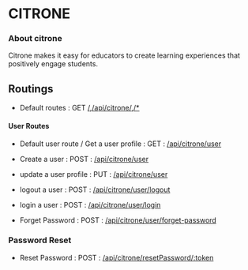 # CITRONE

### About citrone
  Citrone makes it easy for educators to create learning experiences that positively engage students.

## Routings
- Default routes : GET [/](/),[/api/citrone/](/api/citrone/),[/*](/*)

#### User Routes

- Default user route / Get a user profile : GET : [/api/citrone/user](/api/citrone/user)
- Create a user : POST :  [/api/citrone/user](/api/citrone/user)
- update a user profile : PUT :  [/api/citrone/user](/api/citrone/user)

- logout a user : POST :  [/api/citrone/user/logout](/api/citrone/user/logout)
- login a user : POST :  [/api/citrone/user/login](/api/citrone/user/login)

- Forget Password : POST : [/api/citrone/user/forget-password](/forget-password)



### Password Reset
- Reset Password : POST : [/api/citrone/resetPassword/:token](/api/citrone/resetPassword/:token)
